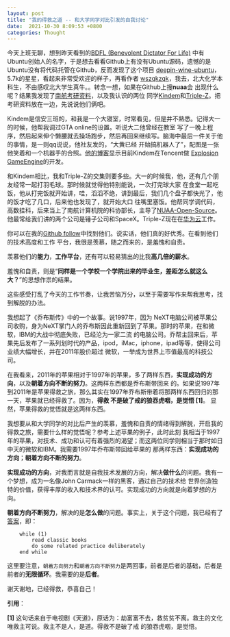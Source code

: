 ```yaml
---
layout: post
title: "我的得救之道 -- 和大学同学对比引发的自我讨论"
date:  2021-10-30 8:09:53 +0800
categories: Thought
---
```


今天上班无聊，想到昨天看到的[BDFL (Benevolent Dictator For Life)](https://en.wikipedia.org/wiki/Benevolent_dictator_for_life)
中有Ubuntu创始人的名字，于是想去看看Github上有没有Ubuntu源码，遗憾的是Ubuntu没有将代码托管在Github，反而发现了这个项目
[deepin-wine-ubuntu](https://github.com/wszqkzqk/deepin-wine-ubuntu)，5.7k的星星，看起来非常受欢迎的样子，再看作者
[wszqkzqk](https://github.com/wszqkzqk)，我去，北大化学本科生，不由感叹北大学生真牛。。转念一想，如果在Github上搜**nuaa**会
出现什么呢？结果我发现了[南航考研资料](https://github.com/nuaa-cs-kaoyan/awesome-nuaa-cs-kaoyan)，以及我认识的两位
同学[Kindem](https://github.com/FlyAndNotDown)和[Triple-Z](https://github.com/Triple-Z)。把考研资料放在一边，先说说他们俩吧。

Kindem是信安三班的，和我是一个大寝室，时常看见，但是并不熟悉。记得大一的时候，他帮我调过GTA online的设置。听说大二他曾经在教室
写了一晚上程序，然后起来伸个懒腰就去操场跑步，然后再回来继续写。脑海中最后一件关于他的事情，是一则qq说说，他社友发的，“大黄已经
开始搞机器人了”，配图是一张他笑着和一个机器手的合照。[他的博客](https://www.kindem.xyz/)显示目前Kindem在Tencent做
[Explosion GameEngine](https://github.com/ExplosionEngine/Explosion)的开发。

和Kindem相比，我和Triple-Z的交集则要多些。大一的时候我，他，还有几个朋友经常一起打羽毛球。那时候就觉得他特别能说，一次打完球大家
在食堂一起吃饭，他从打完饭就开始讲，哇，滔滔不绝，讲到最后，我们几个盘子都快光了，他的饭才吃了几口，后来他也发现了，就开始大口
往嘴里塞饭。他帮同学调代码，高数挂科，后来当上了南航计算机院的科协部长，主导了[NUAA-Open-Source](https://github.com/NUAA-Open-Source)。
他最常给我们讲的两个公司是锤子公司和SpaceX。Triple-Z现在在[华为云](https://github.com/huaweicloud)工作。

你可以在我的[Github follow](https://github.com/guo-sj?tab=following)中找到他们。说实话，他们真的好优秀。在看到他们的技术高度和工作
平台，我很是羡慕，随之而来的，是羞愧和自责。

羡慕他们的**能力**，**工作平台**，还有可以轻易猜出的比我**高几倍的薪水**。

羞愧和自责，则是“**同样是一个学校一个学院出来的毕业生，差距怎么就这么大？**”的思想作祟的结果。

这些感受打乱了今天的工作节奏，让我苦恼万分，以至于需要写作来帮我思考，找到解脱的办法。

我想起了《乔布斯传》中的一个故事。说1997年，因为
NeXT电脑公司被苹果公司收购，身为NeXT掌门人的乔布斯因此重新回到了苹果。那时的苹果，在和微软，IBM的大战中彻底失败，已经沦为一家二流
的电脑公司。乔帮主回来后，苹果先后发布了一系列划时代的产品，ipod，iMac，iphone，ipad等等，使得公司业绩大幅增长，并在2011年股价超过
微软，一举成为世界上市值最高的科技公司。

在我看来，2011年的苹果相对于1997年的苹果，多了两样东西，**实现成功的方向**，以及**朝着方向不断的努力**。这两样东西都是乔布斯带回来
的。如果说1997年到2011年是苹果得救之旅，那么其实在1997年乔布斯带着将那两样东西回归的那一天，苹果就已经得救了。因为，**得救
不是破了戒的狼吞虎咽，是觉悟 [1]**。 显然，苹果得救的觉悟就是这两样东西。

我想要从和大学同学的对比后产生的羡慕，羞愧和自责的情绪得到解脱，开启我的得救之旅，需要什么样的觉悟呢？参考上述苹果的例子，此时此刻
我相当于1997年的苹果，对技术、成功和认可有着强烈的渴望；而这两位同学则相当于那时如日中天的微软和IBM。我需要1997年乔布斯带回给苹果的
那两样东西：**实现成功的方向**；**朝着方向不断的努力**。

**实现成功的方向**，对我而言就是自我技术发展的方向，解决**做什么**的问题。我有一个梦想，成为一名像John Carmack一样的黑客，通过自己的技术给
世界创造独特的价值，获得丰厚的收入和技术界的认可。实现成功的方向就是向着梦想的方向。

**朝着方向不断努力**，解决的是**怎么做**的问题。事实上，关于这个问题，我已经有了
[答案](https://guo-sj.github.io/learn/2021/10/18/how-to-learn-something.html)，即：

```
    while (1)
        read classic books
        do some related practice deliberately
    end while
```

这里要注意，`朝着方向努力`和`朝着方向不断努力`是两回事，前者是后者的基础，后者是前者的**无限循环**。我需要的是**后者**。

谢天谢地，已经得救，恭喜自己！



**引用**：

**[1]** 这句话来自于电视剧《天道》，原话为：劫富富不去，救贫贫不离。救主的文化唯救主可说。救主不是人，是道。得救不是破了戒
的狼吞虎咽，是觉悟。
